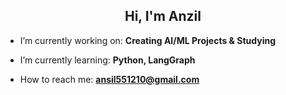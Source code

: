 <h2 align="center">Hi, I'm Anzil</h2>

-  I’m currently working on: **Creating AI/ML Projects & Studying**

-  I’m currently learning: **Python, LangGraph**

-  How to reach me: **ansil551210@gmail.com**

